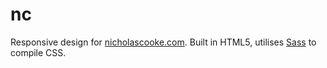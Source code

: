 # nc
Responsive design for [nicholascooke.com](http://nicholascooke.com). Built in HTML5, utilises [Sass](http://sass-lang.com) to compile CSS.